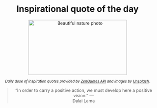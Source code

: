 
<div align="center">

# Inspirational quote of the day

<img src="./data/photo.jpeg" alt="Beautiful nature photo" width="320" height="180">

<sub><i>Daily dose of inspiration quotes provided by [ZenQuotes API](https://zenquotes.io/) and images by [Unsplash](https://unsplash.com/).</i></sub>


<blockquote>&ldquo;In order to carry a positive action, we must develop here a positive vision.&rdquo; &mdash; <footer>Dalai Lama</footer></blockquote>

</div>
